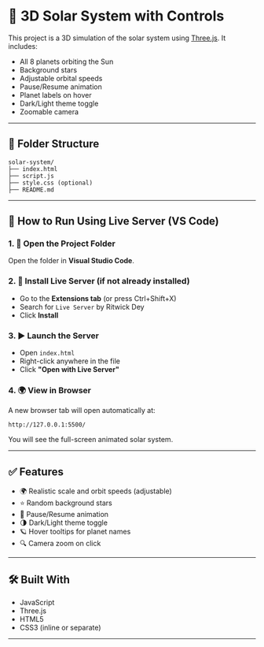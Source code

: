 # 🌌 3D Solar System with Controls

This project is a 3D simulation of the solar system using [Three.js](https://threejs.org/). It includes:
- All 8 planets orbiting the Sun
- Background stars
- Adjustable orbital speeds
- Pause/Resume animation
- Planet labels on hover
- Dark/Light theme toggle
- Zoomable camera

---

## 📁 Folder Structure
```
solar-system/
├── index.html
├── script.js
├── style.css (optional)
├── README.md
```

---

## 🚀 How to Run Using Live Server (VS Code)

### 1. 📂 Open the Project Folder
Open the folder in **Visual Studio Code**.

### 2. 🔌 Install Live Server (if not already installed)
- Go to the **Extensions tab** (or press Ctrl+Shift+X)
- Search for `Live Server` by Ritwick Dey
- Click **Install**

### 3. ▶️ Launch the Server
- Open `index.html`
- Right-click anywhere in the file
- Click **"Open with Live Server"**

### 4. 🌍 View in Browser
A new browser tab will open automatically at:
```
http://127.0.0.1:5500/
```
You will see the full-screen animated solar system.

---

## ✅ Features
- 🌍 Realistic scale and orbit speeds (adjustable)
- ⭐ Random background stars
- 🔲 Pause/Resume animation
- 🌗 Dark/Light theme toggle
- 🪐 Hover tooltips for planet names
- 🔍 Camera zoom on click

---

## 🛠️ Built With
- JavaScript
- Three.js
- HTML5
- CSS3 (inline or separate)

---
